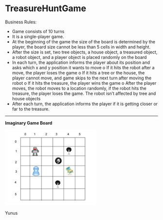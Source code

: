 # TreasureHuntGame

Business Rules:
- Game consists of 10 turns
- It is a single-player game.
- At the beginning of the game the size of the board is determined by the player, the board size
cannot be less than 5 cells in width and height.
- After the size is set, two tree objects, a house object, a treasured object, a robot object, and a
player object is placed randomly on the board
- In each turn, the application informs the player about its position and asks which x and y position
it wants to move
o If it hits the robot after a move, the player loses the game
o If it hits a tree or the house, the player cannot move, and game skips to the next turn after
moving the robot
o If it hits the treasure, the player wins the game
o After the player moves, the robot moves to a location randomly, if the robot hits the treasure,
the player loses the game. The robot isn’t affected by tree and house objects
- After each turn, the application informs the player if it is getting closer or far to the treasure.

---

**Imaginary Game Board**

<img width="300" alt="gametable" src="https://github.com/asll8/TreasureHuntGame/blob/master/imaginary_board.png">

Yunus
